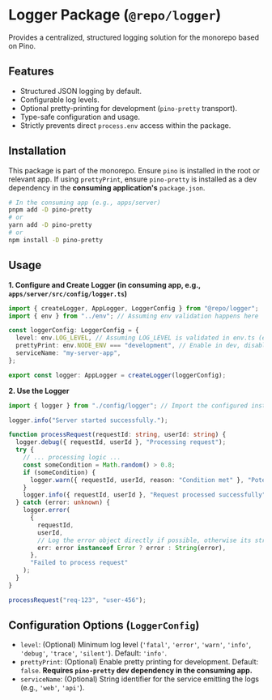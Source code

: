 # Logger Package (`@repo/logger`)

Provides a centralized, structured logging solution for the monorepo based on Pino.

## Features

- Structured JSON logging by default.
- Configurable log levels.
- Optional pretty-printing for development (`pino-pretty` transport).
- Type-safe configuration and usage.
- Strictly prevents direct `process.env` access within the package.

## Installation

This package is part of the monorepo. Ensure `pino` is installed in the root or relevant app. If using `prettyPrint`, ensure `pino-pretty` is installed as a dev dependency in the **consuming application's** `package.json`.

```bash
# In the consuming app (e.g., apps/server)
pnpm add -D pino-pretty
# or
yarn add -D pino-pretty
# or
npm install -D pino-pretty
```

## Usage

**1. Configure and Create Logger (in consuming app, e.g., `apps/server/src/config/logger.ts`)**

```typescript
import { createLogger, AppLogger, LoggerConfig } from "@repo/logger";
import { env } from "../env"; // Assuming env validation happens here

const loggerConfig: LoggerConfig = {
  level: env.LOG_LEVEL, // Assuming LOG_LEVEL is validated in env.ts (e.g., 'debug', 'info')
  prettyPrint: env.NODE_ENV === "development", // Enable in dev, disable in prod/test
  serviceName: "my-server-app",
};

export const logger: AppLogger = createLogger(loggerConfig);
```

**2. Use the Logger**

```typescript
import { logger } from "./config/logger"; // Import the configured instance

logger.info("Server started successfully.");

function processRequest(requestId: string, userId: string) {
  logger.debug({ requestId, userId }, "Processing request");
  try {
    // ... processing logic ...
    const someCondition = Math.random() > 0.8;
    if (someCondition) {
      logger.warn({ requestId, userId, reason: "Condition met" }, "Potential issue detected");
    }
    logger.info({ requestId, userId }, "Request processed successfully");
  } catch (error: unknown) {
    logger.error(
      {
        requestId,
        userId,
        // Log the error object directly if possible, otherwise its string representation
        err: error instanceof Error ? error : String(error),
      },
      "Failed to process request"
    );
  }
}

processRequest("req-123", "user-456");
```

## Configuration Options (`LoggerConfig`)

- `level`: (Optional) Minimum log level (`'fatal'`, `'error'`, `'warn'`, `'info'`, `'debug'`, `'trace'`, `'silent'`). Default: `'info'`.
- `prettyPrint`: (Optional) Enable pretty printing for development. Default: `false`. **Requires `pino-pretty` dev dependency in the consuming app.**
- `serviceName`: (Optional) String identifier for the service emitting the logs (e.g., `'web'`, `'api'`). 